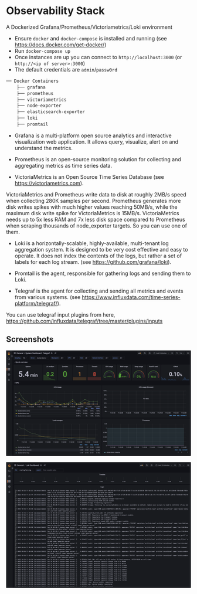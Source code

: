 # Observability Stack
A Dockerized Grafana/Prometheus/Victoriametrics/Loki environment

- Ensure `docker` and `docker-compose` is installed and running (see https://docs.docker.com/get-docker/)
- Run `docker-compose up`
- Once instances are up you can connect to `http://localhost:3000` (or `http://<ip of server>:3000`)
- The default credentials are `admin`/`passw0rd`

``` sh
── Docker Containers
    ├── grafana
    ├── prometheus
    ├── victoriametrics
    ├── node-exporter
    ├── elasticsearch-exporter
    ├── loki
    ├── promtail
```
- Grafana is a multi-platform open source analytics and interactive visualization web application. It allows query, visualize, alert on and understand the metrics.

- Prometheus is an open-source monitoring solution for collecting and aggregating metrics as time series data.

- VictoriaMetrics is an Open Source Time Series Database (see https://victoriametrics.com).

VictoriaMetrics and Prometheus write data to disk at roughly 2MB/s speed when collecting 280K samples per second. Prometheus generates more disk writes spikes with much higher values reaching 50MB/s, while the maximum disk write spike for VictoriaMetrics is 15MB/s. VictoriaMetrics needs up to 5x less RAM and 7x less disk space compared to Prometheus when scraping thousands of node_exporter targets. So you can use one of them.

- Loki is a horizontally-scalable, highly-available, multi-tenant log aggregation system. It is designed to be very cost effective and easy to operate. It does not index the contents of the logs, but rather a set of labels for each log stream. (see https://github.com/grafana/loki).

- Promtail is the agent, responsible for gathering logs and sending them to Loki.

- Telegraf is the agent for collecting and sending all metrics and events from various systems. (see https://www.influxdata.com/time-series-platform/telegraf/).

You can use telegraf input plugins from here, https://github.com/influxdata/telegraf/tree/master/plugins/inputs

## Screenshots

![system dashboard](./images/system_dashboard.png)

![log dashboard](./images/logs.png)